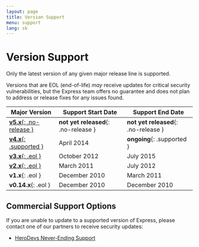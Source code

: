 ```yaml
---
layout: page
title: Version Support
menu: support
lang: sk
---
```


# Version Support

Only the latest version of any given major release line is supported.

Versions that are EOL (end-of-life) _may_ receive updates for critical security vulnerabilities, but the Express team offers no guarantee and does not plan to address or release fixes for any issues found.

| Major Version | Support Start Date | Support End Date |
| -- | -- | -- |
| [**v5.x**{: .no-release }](/{{page.lang}}/5x/api.html) | **not yet released**{: .no-release } | **not yet released**{: .no-release } |
| [**v4.x**{: .supported }](/{{page.lang}}/4x/api.html) | April 2014 | **ongoing**{: .supported } |
| [**v3.x**{: .eol }](/{{page.lang}}/3x/api.html) | October 2012 | July 2015 |
| [**v2.x**{: .eol }](/{{page.lang}}/2x/) | March 2011 | July 2012 |
| **v1.x**{: .eol } | December 2010 | March 2011 |
| **v0.14.x**{: .eol } | December 2010 | December 2010 |

## Commercial Support Options

If you are unable to update to a supported version of Express, please contact one of our partners to receive security updates:

 - [HeroDevs Never-Ending Support](http://www.herodevs.com/support/express-nes?utm_source=expressjs&utm_medium=link&utm_campaign=express_eol_page)
